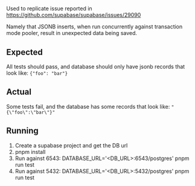 #

Used to replicate issue reported in https://github.com/supabase/supabase/issues/29090

Namely that JSONB inserts, when run concurrently against transaction mode pooler, result in unexpected data being saved.

## Expected

All tests should pass, and database should only have jsonb records that look like:
`{"foo": "bar"}`

## Actual

Some tests fail, and the database has some records that look like:
`"{\"foo\":\"bar\"}"`


## Running

1. Create a supabase project and get the DB url
2. pnpm install
3. Run against 6543:
    DATABASE_URL='<DB_URL>:6543/postgres' pnpm run test
4. Run against 5432:
    DATABASE_URL='<DB_URL>:5432/postgres' pnpm run test